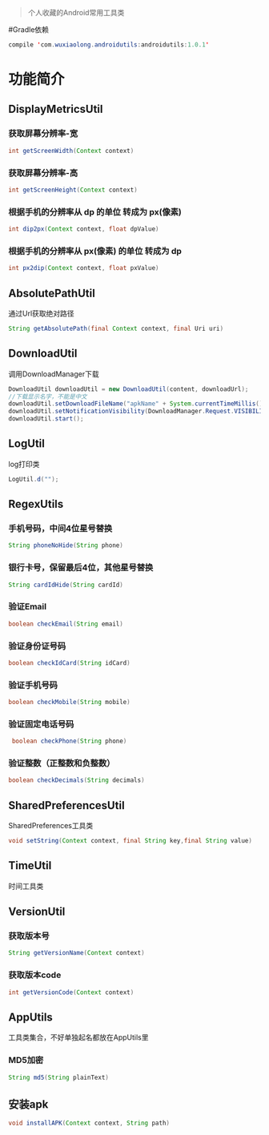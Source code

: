 > 个人收藏的Android常用工具类

#Gradle依赖
```java
compile 'com.wuxiaolong.androidutils:androidutils:1.0.1'
```
# 功能简介
## DisplayMetricsUtil
### 获取屏幕分辨率-宽
```java
int getScreenWidth(Context context)
```
### 获取屏幕分辨率-高
```java
int getScreenHeight(Context context)
```
### 根据手机的分辨率从 dp 的单位 转成为 px(像素)
```java
int dip2px(Context context, float dpValue)
```
### 根据手机的分辨率从 px(像素) 的单位 转成为 dp
```java
int px2dip(Context context, float pxValue)
```

## AbsolutePathUtil
通过Url获取绝对路径
```java
String getAbsolutePath(final Context context, final Uri uri)
```

## DownloadUtil
调用DownloadManager下载
```java
DownloadUtil downloadUtil = new DownloadUtil(content, downloadUrl);
//下载显示名字，不能是中文
downloadUtil.setDownloadFileName("apkName" + System.currentTimeMillis() + ".apk");
downloadUtil.setNotificationVisibility(DownloadManager.Request.VISIBILITY_VISIBLE_NOTIFY_COMPLETED);
downloadUtil.start();
```
## LogUtil
log打印类
```java
LogUtil.d("");
```
## RegexUtils
### 手机号码，中间4位星号替换
```java
String phoneNoHide(String phone)
```
### 银行卡号，保留最后4位，其他星号替换
```java
String cardIdHide(String cardId)
```
### 验证Email
```java
boolean checkEmail(String email)
```
### 验证身份证号码
```java
boolean checkIdCard(String idCard)
```
### 验证手机号码
```java
boolean checkMobile(String mobile)
```
### 验证固定电话号码
```java
 boolean checkPhone(String phone)
```
### 验证整数（正整数和负整数）
```java
boolean checkDecimals(String decimals)
```
## SharedPreferencesUtil
SharedPreferences工具类
```java
void setString(Context context, final String key,final String value)
```
## TimeUtil
时间工具类	

## VersionUtil
### 获取版本号
```java
String getVersionName(Context context)
```
### 获取版本code
```java
int getVersionCode(Context context)
```

## AppUtils
工具类集合，不好单独起名都放在AppUtils里
### MD5加密
```java
String md5(String plainText)
```
## 安装apk
```java
void installAPK(Context context, String path)
```

